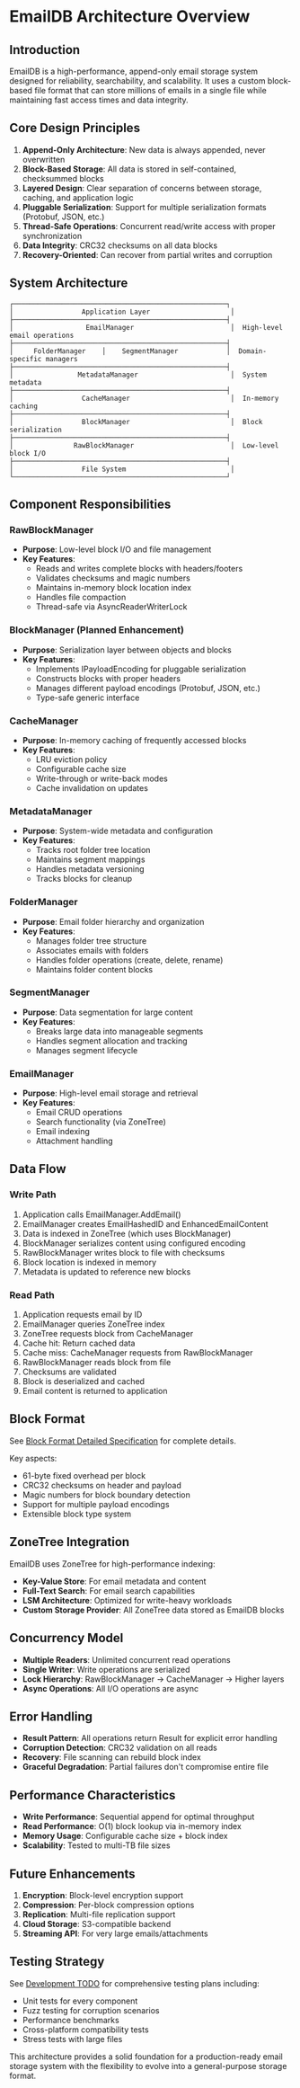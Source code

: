 # EmailDB Architecture Overview

## Introduction

EmailDB is a high-performance, append-only email storage system designed for reliability, searchability, and scalability. It uses a custom block-based file format that can store millions of emails in a single file while maintaining fast access times and data integrity.

## Core Design Principles

1. **Append-Only Architecture**: New data is always appended, never overwritten
2. **Block-Based Storage**: All data is stored in self-contained, checksummed blocks
3. **Layered Design**: Clear separation of concerns between storage, caching, and application logic
4. **Pluggable Serialization**: Support for multiple serialization formats (Protobuf, JSON, etc.)
5. **Thread-Safe Operations**: Concurrent read/write access with proper synchronization
6. **Data Integrity**: CRC32 checksums on all data blocks
7. **Recovery-Oriented**: Can recover from partial writes and corruption

## System Architecture

```
┌─────────────────────────────────────────────────────┐
│                 Application Layer                    │
├─────────────────────────────────────────────────────┤
│                  EmailManager                        │  High-level email operations
├─────────────────────────────────────────────────────┤
│     FolderManager    │    SegmentManager            │  Domain-specific managers
├─────────────────────────────────────────────────────┤
│                MetadataManager                       │  System metadata
├─────────────────────────────────────────────────────┤
│                 CacheManager                         │  In-memory caching
├─────────────────────────────────────────────────────┤
│                 BlockManager                         │  Block serialization
├─────────────────────────────────────────────────────┤
│               RawBlockManager                        │  Low-level block I/O
├─────────────────────────────────────────────────────┤
│                 File System                          │
└─────────────────────────────────────────────────────┘
```

## Component Responsibilities

### RawBlockManager
- **Purpose**: Low-level block I/O and file management
- **Key Features**:
  - Reads and writes complete blocks with headers/footers
  - Validates checksums and magic numbers
  - Maintains in-memory block location index
  - Handles file compaction
  - Thread-safe via AsyncReaderWriterLock

### BlockManager (Planned Enhancement)
- **Purpose**: Serialization layer between objects and blocks
- **Key Features**:
  - Implements IPayloadEncoding for pluggable serialization
  - Constructs blocks with proper headers
  - Manages different payload encodings (Protobuf, JSON, etc.)
  - Type-safe generic interface

### CacheManager
- **Purpose**: In-memory caching of frequently accessed blocks
- **Key Features**:
  - LRU eviction policy
  - Configurable cache size
  - Write-through or write-back modes
  - Cache invalidation on updates

### MetadataManager
- **Purpose**: System-wide metadata and configuration
- **Key Features**:
  - Tracks root folder tree location
  - Maintains segment mappings
  - Handles metadata versioning
  - Tracks blocks for cleanup

### FolderManager
- **Purpose**: Email folder hierarchy and organization
- **Key Features**:
  - Manages folder tree structure
  - Associates emails with folders
  - Handles folder operations (create, delete, rename)
  - Maintains folder content blocks

### SegmentManager
- **Purpose**: Data segmentation for large content
- **Key Features**:
  - Breaks large data into manageable segments
  - Handles segment allocation and tracking
  - Manages segment lifecycle

### EmailManager
- **Purpose**: High-level email storage and retrieval
- **Key Features**:
  - Email CRUD operations
  - Search functionality (via ZoneTree)
  - Email indexing
  - Attachment handling

## Data Flow

### Write Path
1. Application calls EmailManager.AddEmail()
2. EmailManager creates EmailHashedID and EnhancedEmailContent
3. Data is indexed in ZoneTree (which uses BlockManager)
4. BlockManager serializes content using configured encoding
5. RawBlockManager writes block to file with checksums
6. Block location is indexed in memory
7. Metadata is updated to reference new blocks

### Read Path
1. Application requests email by ID
2. EmailManager queries ZoneTree index
3. ZoneTree requests block from CacheManager
4. Cache hit: Return cached data
5. Cache miss: CacheManager requests from RawBlockManager
6. RawBlockManager reads block from file
7. Checksums are validated
8. Block is deserialized and cached
9. Email content is returned to application

## Block Format

See [Block Format Detailed Specification](./Block_Format_Detailed_Specification.md) for complete details.

Key aspects:
- 61-byte fixed overhead per block
- CRC32 checksums on header and payload
- Magic numbers for block boundary detection
- Support for multiple payload encodings
- Extensible block type system

## ZoneTree Integration

EmailDB uses ZoneTree for high-performance indexing:

- **Key-Value Store**: For email metadata and content
- **Full-Text Search**: For email search capabilities
- **LSM Architecture**: Optimized for write-heavy workloads
- **Custom Storage Provider**: All ZoneTree data stored as EmailDB blocks

## Concurrency Model

- **Multiple Readers**: Unlimited concurrent read operations
- **Single Writer**: Write operations are serialized
- **Lock Hierarchy**: RawBlockManager -> CacheManager -> Higher layers
- **Async Operations**: All I/O operations are async

## Error Handling

- **Result Pattern**: All operations return Result<T> for explicit error handling
- **Corruption Detection**: CRC32 validation on all reads
- **Recovery**: File scanning can rebuild block index
- **Graceful Degradation**: Partial failures don't compromise entire file

## Performance Characteristics

- **Write Performance**: Sequential append for optimal throughput
- **Read Performance**: O(1) block lookup via in-memory index
- **Memory Usage**: Configurable cache size + block index
- **Scalability**: Tested to multi-TB file sizes

## Future Enhancements

1. **Encryption**: Block-level encryption support
2. **Compression**: Per-block compression options
3. **Replication**: Multi-file replication support
4. **Cloud Storage**: S3-compatible backend
5. **Streaming API**: For very large emails/attachments

## Testing Strategy

See [Development TODO](./Development_TODO.md) for comprehensive testing plans including:
- Unit tests for every component
- Fuzz testing for corruption scenarios
- Performance benchmarks
- Cross-platform compatibility tests
- Stress tests with large files

This architecture provides a solid foundation for a production-ready email storage system with the flexibility to evolve into a general-purpose storage format.